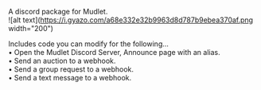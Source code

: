 A discord package for Mudlet.\
![alt text](https://i.gyazo.com/a68e332e32b9963d8d787b9ebea370af.png width="200")

Includes code you can modify for the following...\
• Open the Mudlet Discord Server, Announce page with an alias.\
• Send an auction to a webhook.\
• Send a group request to a webhook.\
• Send a text message to a webhook.

